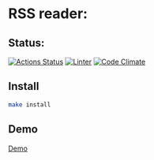 # RSS reader:

## Status:

[![Actions Status](https://github.com/Igor3411/frontend-project-lvl3/workflows/hexlet-check/badge.svg)](https://github.com/Igor3411/frontend-project-lvl3/actions)
[![Linter](https://github.com/Igor3411/frontend-project-lvl3/actions/workflows/code-check.yml/badge.svg)](https://github.com/Igor3411/frontend-project-lvl3/actions)
[![Code Climate](https://api.codeclimate.com/v1/badges/bc6d2a67047b6969542d/maintainability)](https://codeclimate.com/github/Igoryahaha/frontend-project-lvl3/maintainability)

## Install

```sh
make install
```

## Demo

[Demo](https://frontend-project-lvl3-two-mu.vercel.app/)